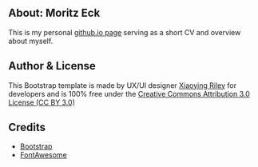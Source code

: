 ## About: Moritz Eck

This is my personal [github.io page](https://meck93.github.io) serving as a short CV and overview about myself.

## Author & License

This Bootstrap template is made by UX/UI designer [Xiaoying Riley](https://twitter.com/3rdwave_themes) for developers and is 100% free under the [Creative Commons Attribution 3.0 License (CC BY 3.0)](http://creativecommons.org/licenses/by/3.0/)

## Credits
- [Bootstrap](http://getbootstrap.com/)
- [FontAwesome](http://fortawesome.github.io/Font-Awesome/)
